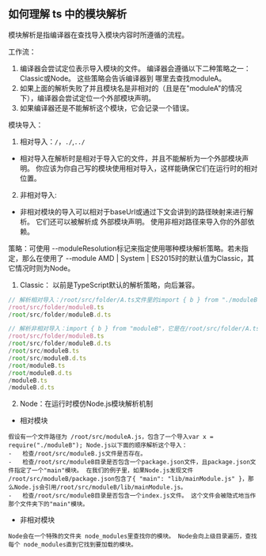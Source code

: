 ## 如何理解 ts 中的模块解析

模块解析是指编译器在查找导入模块内容时所遵循的流程。

工作流：
1.  编译器会尝试定位表示导入模块的文件。 编译器会遵循以下二种策略之一： Classic或Node。 这些策略会告诉编译器到 哪里去查找moduleA。
2.  如果上面的解析失败了并且模块名是非相对的（且是在"moduleA"的情况下），编译器会尝试定位一个外部模块声明。
3.  如果编译器还是不能解析这个模块，它会记录一个错误。

模块导入：
1.  相对导入：`/`，`./`,`../`
-   相对导入在解析时是相对于导入它的文件，并且不能解析为一个外部模块声明。 你应该为你自己写的模块使用相对导入，这样能确保它们在运行时的相对位置。
2.  非相对导入:
-   非相对模块的导入可以相对于baseUrl或通过下文会讲到的路径映射来进行解析。 它们还可以被解析成 外部模块声明。 使用非相对路径来导入你的外部依赖。

策略：可使用 --moduleResolution标记来指定使用哪种模块解析策略。若未指定，那么在使用了 --module AMD | System | ES2015时的默认值为Classic，其它情况时则为Node。
1.  Classic： 以前是TypeScript默认的解析策略，向后兼容。
```javascript
// 解析相对导入：/root/src/folder/A.ts文件里的import { b } from "./moduleB"
/root/src/folder/moduleB.ts
/root/src/folder/moduleB.d.ts

// 解析非相对导入：import { b } from "moduleB"，它是在/root/src/folder/A.ts文件里，会以如下的方式来定位"moduleB"：
/root/src/folder/moduleB.ts
/root/src/folder/moduleB.d.ts
/root/src/moduleB.ts
/root/src/moduleB.d.ts
/root/moduleB.ts
/root/moduleB.d.ts
/moduleB.ts
/moduleB.d.ts
```
2.  Node：在运行时模仿Node.js模块解析机制
-   相对模块
```
假设有一个文件路径为 /root/src/moduleA.js，包含了一个导入var x = require("./moduleB"); Node.js以下面的顺序解析这个导入：
-   检查/root/src/moduleB.js文件是否存在。
-   检查/root/src/moduleB目录是否包含一个package.json文件，且package.json文件指定了一个"main"模块。 在我们的例子里，如果Node.js发现文件 /root/src/moduleB/package.json包含了{ "main": "lib/mainModule.js" }，那么Node.js会引用/root/src/moduleB/lib/mainModule.js。
-   检查/root/src/moduleB目录是否包含一个index.js文件。 这个文件会被隐式地当作那个文件夹下的"main"模块。
```
-   非相对模块
```
Node会在一个特殊的文件夹 node_modules里查找你的模块。 Node会向上级目录遍历，查找每个 node_modules直到它找到要加载的模块。
```
